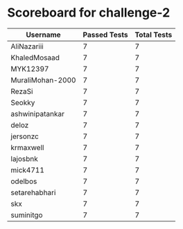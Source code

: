 # Scoreboard for challenge-2
| Username   | Passed Tests | Total Tests |
|------------|--------------|-------------|
| AliNazariii | 7 | 7 |
| KhaledMosaad | 7 | 7 |
| MYK12397 | 7 | 7 |
| MuraliMohan-2000 | 7 | 7 |
| RezaSi | 7 | 7 |
| Seokky | 7 | 7 |
| ashwinipatankar | 7 | 7 |
| deloz | 7 | 7 |
| jersonzc | 7 | 7 |
| krmaxwell | 7 | 7 |
| lajosbnk | 7 | 7 |
| mick4711 | 7 | 7 |
| odelbos | 7 | 7 |
| setarehabhari | 7 | 7 |
| skx | 7 | 7 |
| suminitgo | 7 | 7 |
